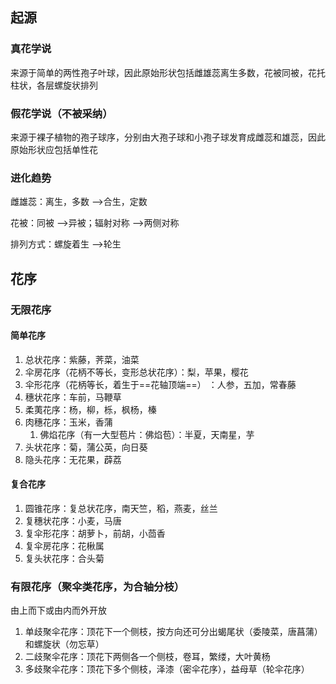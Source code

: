 ## 起源
### 真花学说

来源于简单的两性孢子叶球，因此原始形状包括雌雄蕊离生多数，花被同被，花托柱状，各层螺旋状排列

### 假花学说（不被采纳）

来源于裸子植物的孢子球序，分别由大孢子球和小孢子球发育成雌蕊和雄蕊，因此原始形状应包括单性花

### 进化趋势

雌雄蕊：离生，多数 -->合生，定数

花被：同被 -->异被；辐射对称 -->两侧对称

排列方式：螺旋着生 -->轮生

## 花序
### 无限花序
#### 简单花序
1. 总状花序：紫藤，荠菜，油菜
2. 伞房花序（花柄不等长，变形总状花序）：梨，苹果，樱花
3. 伞形花序（花柄等长，着生于==花轴顶端==） ：人参，五加，常春藤
4. 穗状花序：车前，马鞭草
5. 柔荑花序：杨，柳，栎，枫杨，榛
6. 肉穗花序：玉米，香蒲
	1. 佛焰花序（有一大型苞片：佛焰苞）：半夏，天南星，芋
7. 头状花序：菊，蒲公英，向日葵
8. 隐头花序：无花果，薜荔
#### 复合花序
1. 圆锥花序：复总状花序，南天竺，稻，燕麦，丝兰
2. 复穗状花序：小麦，马唐
3. 复伞形花序：胡萝卜，前胡，小茴香
4. 复伞房花序：花楸属
5. 复头状花序：合头菊
### 有限花序（聚伞类花序，为合轴分枝）

由上而下或由内而外开放

1. 单歧聚伞花序：顶花下一个侧枝，按方向还可分出蝎尾状（委陵菜，唐菖蒲）和螺旋状（勿忘草）
2. 二歧聚伞花序：顶花下两侧各一个侧枝，卷耳，繁缕，大叶黄杨
3. 多歧聚伞花序：顶花下多个侧枝，泽漆（密伞花序），益母草（轮伞花序）